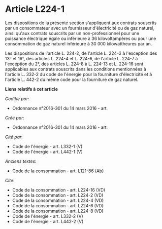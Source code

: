 # Article L224-1

Les dispositions de la présente section s'appliquent aux contrats souscrits par un consommateur avec un fournisseur
d'électricité ou de gaz naturel, ainsi qu'aux contrats souscrits par un non-professionnel pour une puissance électrique égale
ou inférieure à 36 kilovoltampères ou pour une consommation de gaz naturel inférieure à 30 000 kilowattheures par an. 

Les dispositions de l'article L. 224-2, de l'article L. 224-3 à l'exception des 13° et 16°, des articles L. 224-4 et L.
224-6, de l'article L. 224-7 à l'exception du 2°, des articles L. 224-8 à L. 224-13 et L. 224-16 sont applicables aux
contrats souscrits dans les conditions mentionnées à l'article L. 332-2 du code de l'énergie pour la fourniture d'électricité
et à l'article L. 442-2 du même code pour la fourniture de gaz naturel.

**Liens relatifs à cet article**

_Codifié par_:

  - Ordonnance n°2016-301 du 14 mars 2016 - art.

_Créé par_:

  - Ordonnance n°2016-301 du 14 mars 2016 - art.

_Cité par_:

  - Code de l'énergie - art. L332-1 (V)
  - Code de l'énergie - art. L442-1 (V)

_Anciens textes_:

  - Code de la consommation - art. L121-86 (Ab)

_Cite_:

  - Code de la consommation - art. L224-16 (VD)
  - Code de la consommation - art. L224-2 (VD)
  - Code de la consommation - art. L224-4 (VD)
  - Code de la consommation - art. L224-6 (VD)
  - Code de la consommation - art. L224-8 (VD)
  - Code de l'énergie - art. L332-2 (V)
  - Code de l'énergie - art. L442-2 (V)
